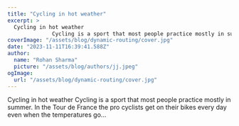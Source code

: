 ```yaml
---
title: "Cycling in hot weather"
excerpt: >
  Cycling in hot weather
              Cycling is a sport that most people practice mostly in summer. In the Tour de France the pro cyclists get on their bikes every day even when the temperatures go…
coverImage: "/assets/blog/dynamic-routing/cover.jpg"
date: "2023-11-11T16:39:41.588Z"
author:
  name: "Rohan Sharma"
  picture: "/assets/blog/authors/jj.jpeg"
ogImage:
  url: "/assets/blog/dynamic-routing/cover.jpg"
---
```


Cycling in hot weather
            Cycling is a sport that most people practice mostly in summer. In the Tour de France the pro cyclists get on their bikes every day even when the temperatures go…